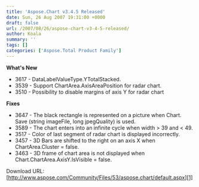 ```yaml
---
title: 'Aspose.Chart v3.4.5 Released'
date: Sun, 26 Aug 2007 19:31:00 +0000
draft: false
url: /2007/08/26/aspose-chart-v3-4-5-released/
author: Koala
summary: ''
tags: []
categories: ['Aspose.Total Product Family']
---
```


**What's New**

*   3617 - DataLabelValueType.YTotalStacked.
*   3539 - Support ChartArea.AxisAreaPosition for radar chart.
*   3510 - Possibility to disable margins of axis Y for radar chart
    

**Fixes**

*   3647 - The black rectangle is represented on a picture when Chart. Save (string imageFile, long jpegQuality) is used.
*   3589 - The chart enters into an infinite cycle when width > 39 and < 49.
*   3517 - Color of last segment of radar chart is displayed incorrectly.
*   3457 - 3D Bars are shifted to the right on an axis X when ChartArea.Cluster = false.
*   3463 - 3D frame of chart area is not displayed when Chart.ChartArea.AxisY.IsVisible = false.

Download URL: [http://www.aspose.com/Community/Files/53/aspose.chart/default.aspx][1]




[1]: http://www.aspose.com/Community/Files/53/aspose.chart/default.aspx





